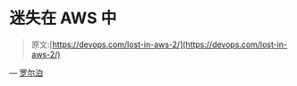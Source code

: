 # 迷失在 AWS 中

> 原文:[https://devops.com/lost-in-aws-2/](https://devops.com/lost-in-aws-2/)

— [罗尔泊](https://devops.com/author/breselman/)